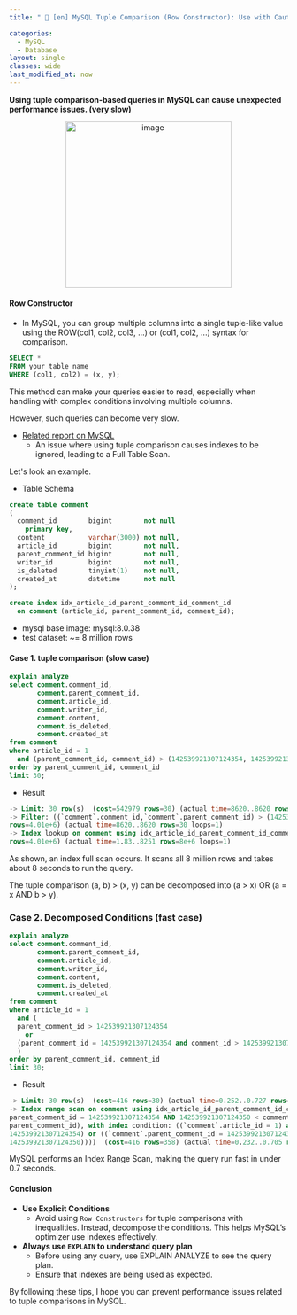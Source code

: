 ```yaml
---
title: " 📘 [en] MySQL Tuple Comparison (Row Constructor): Use with Caution "

categories:
  - MySQL
  - Database
layout: single
classes: wide
last_modified_at: now
---
```


**Using tuple comparison-based queries in MySQL can cause unexpected performance issues. (very slow)**

<div style="text-align: center;">
    <img src="https://github.com/user-attachments/assets/d4b2d5cf-ecbf-4a22-9c2e-505ac5d08129" alt="image" width="300">
</div>

#### Row Constructor

- In MySQL, you can group multiple columns into a single tuple-like value using the ROW(col1, col2, col3, ...) or (col1, col2, ...) syntax for comparison.

```sql
SELECT *
FROM your_table_name
WHERE (col1, col2) = (x, y);
```

This method can make your queries easier to read, especially when handling with complex conditions involving multiple columns.

However, such queries can become very slow.

- [Related report on MySQL](https://bugs.mysql.com/bug.php?id=111952) 
  - An issue where using tuple comparison causes indexes to be ignored, leading to a Full Table Scan.

Let's look an example.

- Table Schema

```sql
create table comment
(
  comment_id        bigint        not null
    primary key,
  content           varchar(3000) not null,
  article_id        bigint        not null,
  parent_comment_id bigint        not null,
  writer_id         bigint        not null,
  is_deleted        tinyint(1)    not null,
  created_at        datetime      not null
);

create index idx_article_id_parent_comment_id_comment_id
  on comment (article_id, parent_comment_id, comment_id);
```

- mysql base image: mysql:8.0.38
- test dataset: ~= 8 million rows

#### Case 1. tuple comparison (slow case)

```sql
explain analyze
select comment.comment_id,
       comment.parent_comment_id,
       comment.article_id,
       comment.writer_id,
       comment.content,
       comment.is_deleted,
       comment.created_at
from comment
where article_id = 1
  and (parent_comment_id, comment_id) > (142539921307124354, 142539921307124350)
order by parent_comment_id, comment_id
limit 30;
```


- Result
```sql
-> Limit: 30 row(s)  (cost=542979 rows=30) (actual time=8620..8620 rows=30 loops=1)
-> Filter: ((`comment`.comment_id,`comment`.parent_comment_id) > (142539921307124354,142539921307124350))  (cost=542979
rows=4.01e+6) (actual time=8620..8620 rows=30 loops=1)
-> Index lookup on comment using idx_article_id_parent_comment_id_comment_id (article_id=1)  (cost=542979
rows=4.01e+6) (actual time=1.83..8251 rows=8e+6 loops=1)
```

As shown, an index full scan occurs. It scans all 8 million rows and takes about 8 seconds to run the query.

The tuple comparison (a, b) > (x, y) can be decomposed into (a > x) OR (a = x AND b > y).


### Case 2. Decomposed Conditions (fast case)

```sql
explain analyze
select comment.comment_id,
       comment.parent_comment_id,
       comment.article_id,
       comment.writer_id,
       comment.content,
       comment.is_deleted,
       comment.created_at
from comment
where article_id = 1
  and (
  parent_comment_id > 142539921307124354
    or
  (parent_comment_id = 142539921307124354 and comment_id > 142539921307124350)
  )
order by parent_comment_id, comment_id
limit 30;
```


- Result
```sql
-> Limit: 30 row(s)  (cost=416 rows=30) (actual time=0.252..0.727 rows=30 loops=1)
-> Index range scan on comment using idx_article_id_parent_comment_id_comment_id over (article_id = 1 AND
parent_comment_id = 142539921307124354 AND 142539921307124350 < comment_id) OR (article_id = 1 AND 142539921307124354 <
parent_comment_id), with index condition: ((`comment`.article_id = 1) and ((`comment`.parent_comment_id >
142539921307124354) or ((`comment`.parent_comment_id = 142539921307124354) and (`comment`.comment_id >
142539921307124350))))  (cost=416 rows=358) (actual time=0.232..0.705 rows=30 loops=1)
```

MySQL performs an Index Range Scan, making the query run fast in under 0.7 seconds.


#### Conclusion

- **Use Explicit Conditions**
  - Avoid using `Row Constructors` for tuple comparisons with inequalities. Instead, decompose the conditions. This helps MySQL’s optimizer use indexes effectively.
- **Always use `EXPLAIN` to understand query plan**
  - Before using any query, use EXPLAIN ANALYZE to see the query plan.
  - Ensure that indexes are being used as expected.

By following these tips, I hope you can prevent performance issues related to tuple comparisons in MySQL.
